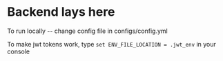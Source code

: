 # Backend lays here
To run locally -- change config file in configs/config.yml

To make jwt tokens work, type `set ENV_FILE_LOCATION = .jwt_env` in your console